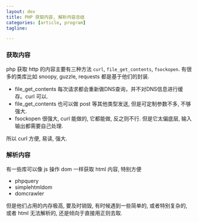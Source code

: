 ```yaml
---
layout: dev
title: PHP 获取内容, 解析内容总结
categories: [article, program]
tagline: 

---
```


### 获取内容

php 获取 http 的内容主要有三种方法 `curl`, `file_get_contents`, `fsockopen`. 有很多的类库比如 snoopy, guzzle, requests 都是基于他们的封装.

- file_get_contents 每次请求都会重新做DNS查询，并不对DNS信息进行缓存。curl 可以.
- file_get_contents 也可以做 post 等其他类型发送, 但是可定制参数不多, 不够强大.
- fsockopen 很强大, curl 能做的, 它都能做, 反之则不行. 但是它太偏底层, 输入输出都需要自己处理.

所以 curl 方便, 易读, 强大.

### 解析内容

有一些库可以像 js 操作 dom 一样获取 html 内容, 特别方便

- phpquery
- simplehtmldom
- domcrawler

但是他们占用的内存极高, 要及时销毁, 有时候遇到一些简单的, 或者特别复杂的, 或者 html 无法解析的, 还是倾向于直接用正则去取.

